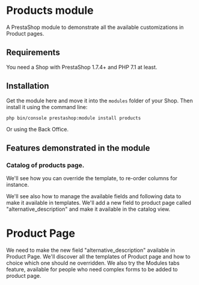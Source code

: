 # Products module

A PrestaShop module to demonstrate all the available customizations in Product pages.

## Requirements

You need a Shop with PrestaShop 1.7.4+ and PHP 7.1 at least.

## Installation

Get the module here and move it into the `modules` folder of your Shop.
Then install it using the command line:

``
php bin/console prestashop:module install products
``

Or using the Back Office.

## Features demonstrated in the module

### Catalog of products page.

We'll see how you can override the template, to re-order columns for instance.

We'll see also how to manage the available fields and following data to make it available
in templates. We'll add a new field to product page called "alternative_description" and make it
available in the catalog view.

# Product Page

We need to make the new field "alternative_description" available in Product Page.
We'll discover all the templates of Product page and how to choice which one should
ne overridden. We also try the Modules tabs feature, available for people
who need complex forms to be added to product page. 
